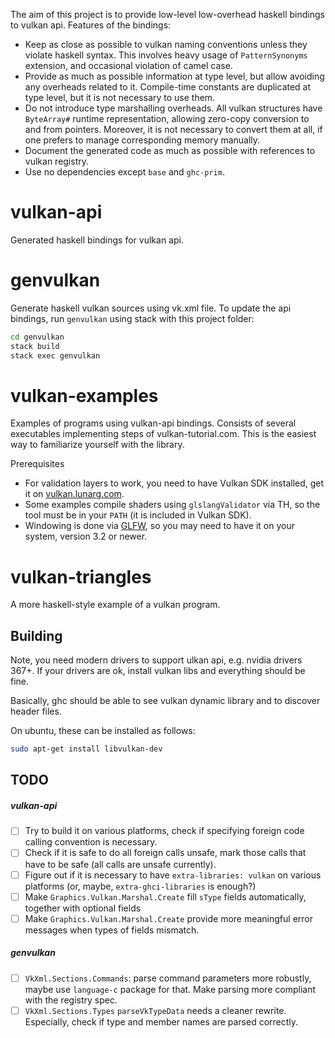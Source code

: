 The aim of this project is to provide low-level low-overhead haskell bindings to vulkan api.
Features of the bindings:

  * Keep as close as possible to vulkan naming conventions unless they violate
    haskell syntax. This involves heavy usage of `PatternSynonyms` extension,
    and occasional violation of camel case.
  * Provide as much as possible information at type level, but allow avoiding
    any overheads related to it.
    Compile-time constants are duplicated at type level, but it is not necessary
    to use them.
  * Do not introduce type marshalling overheads.
    All vulkan structures have `ByteArray#` runtime representation,
    allowing zero-copy conversion to and from pointers.
    Moreover, it is not necessary to convert them at all, if one prefers to
    manage corresponding memory manually.
  * Document the generated code as much as possible with references to vulkan registry.
  * Use no dependencies except `base` and `ghc-prim`.

# vulkan-api

Generated haskell bindings for vulkan api.

# genvulkan

Generate haskell vulkan sources using vk.xml file.
To update the api bindings, run `genvulkan` using stack with this project folder:
```bash
cd genvulkan
stack build
stack exec genvulkan
```

# vulkan-examples

Examples of programs using vulkan-api bindings.
Consists of several executables implementing steps of vulkan-tutorial.com.
This is the easiest way to familiarize yourself with the library.

Prerequisites
  * For validation layers to work, you need to have Vulkan SDK installed,
    get it on [vulkan.lunarg.com](https://vulkan.lunarg.com/).
  * Some examples compile shaders using `glslangValidator` via TH, so the tool must be in your `PATH`
    (it is included in Vulkan SDK).
  * Windowing is done via [GLFW](http://www.glfw.org/), so you may need to have it on your system,
    version 3.2 or newer.


# vulkan-triangles

A more haskell-style example of a vulkan program.

## Building


Note, you need modern drivers to support ulkan api, e.g. nvidia drivers 367+.
If your drivers are ok, install vulkan libs and everything should be fine.

Basically, ghc should be able to see vulkan dynamic library and to discover header files.

On ubuntu, these can be installed as follows:
```bash
sudo apt-get install libvulkan-dev
```


## TODO

##### vulkan-api

 * [ ] Try to build it on various platforms, check if specifying foreign code calling
       convention is necessary.
 * [ ] Check if it is safe to do all foreign calls unsafe,
       mark those calls that have to be safe (all calls are unsafe currently).
 * [ ] Figure out if it is necessary to have `extra-libraries: vulkan` on various platforms
       (or, maybe, `extra-ghci-libraries` is enough?)
 * [ ] Make `Graphics.Vulkan.Marshal.Create` fill `sType` fields automatically,
       together with optional fields
 * [ ] Make `Graphics.Vulkan.Marshal.Create` provide more meaningful error
       messages when types of fields mismatch.

##### genvulkan

 * [ ] `VkXml.Sections.Commands`: parse command parameters more robustly,
       maybe use `language-c` package for that.
       Make parsing more compliant with the registry spec.
 * [ ] `VkXml.Sections.Types` `parseVkTypeData` needs a cleaner rewrite.
      Especially, check if type and member names are parsed correctly.
